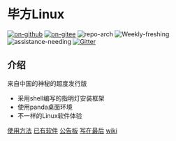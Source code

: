 # 毕方Linux

[![on-github](https://img.shields.io/badge/ON-GitHub-blue "on-github")](https://github.com/BifangLinux) [![on-gitee](https://img.shields.io/badge/ON-Gitee-orange "on-gitee")](https://gitee.com/Zhousy233/bifang-linux.index)    ![repo-arch](https://img.shields.io/badge/repo-Arch%20Linux-9cf)
![Weekly-freshing](https://img.shields.io/badge/Weekly-freshing-brightgreen) ![assistance-needing](https://img.shields.io/badge/Assistance-needing-inactive) [![Gitter](https://badges.gitter.im/毕方linux/bifanglinux.svg)](https://gitter.im/毕方linux/bifanglinux?utm_source=badge&utm_medium=badge&utm_campaign=pr-badge) 

## 介绍

来自中国的神秘的超度发行版

- 采用shell编写的指明灯安装框架
- 使用panda桌面环境
- 不一样的Linux软件体验

[使用方法](docs/getting-started.md)   [已有软件](docs/packages.md)   [公告板](docs/notice.md)   [写在最后](docs/contact.md) [wiki](docs/README.md)
